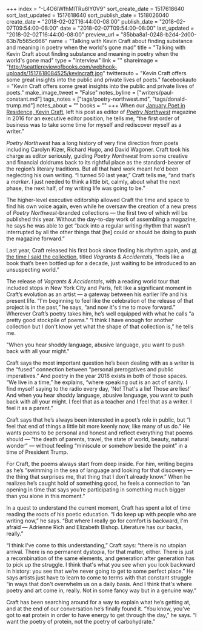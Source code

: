 +++
index = "-L4O6lWfhMlTRu6lY0V9"
sort_create_date = 1517618640
sort_last_updated = 1517618640
sort_publish_date = 1518026040
create_date = "2018-02-02T16:44:00-08:00"
publish_date = "2018-02-07T09:54:00-08:00"
date = "2018-02-07T09:54:00-08:00"
last_updated = "2018-02-02T16:44:00-08:00"
preview_url = "85bba8a1-0248-b2d4-2d00-63b7b565c666"
name = "Talking with Kevin Craft about finding substance and meaning in poetry when the world's gone mad"
title = "Talking with Kevin Craft about finding substance and meaning in poetry when the world's gone mad"
type = "Interview"
link = ""
shareimage = "http://seattlereviewofbooks.com/webhook-uploads/1517618084525/kevincraft.jpg"
twitterauto = "Kevin Craft offers some great insights into the public and private lives of poets."
facebookauto = "Kevin Craft offers some great insights into the public and private lives of poets."
make_image_tweet = "False"
notes_byline = ["writers/paul-constant.md"]
tags_notes = ["tags/poetry-northwest.md", "tags/donald-trump.md"]
notes_about = ""
books = ""
+++
When our [January Poet in Residence, Kevin Craft](http://www.seattlereviewofbooks.com/writers/kevin-craft/), left his post as editor of [*Poetry Northwest*](https://www.poetrynw.org/) magazine in 2016 for an executive editor position, he tells me, “the first order of business was to take some time for myself and rediscover myself as a writer.” 

*Poetry Northwest* has a long history of very fine direction from poets including Carolyn Kizer, Richard Hugo, and David Wagoner. Craft took his charge as editor seriously, guiding *Poetry Northwest* from some creative and financial doldrums back to its rightful place as the standard-bearer of the region’s literary traditions. But all that hard work meant he’d been neglecting his own writing. “I turned 50 last year,” Craft tells me, “and that’s a *marker*. I just needed to think a little bit, calmly, about what the next phase, the next half, of my writing life was going to be.”

The higher-level executive editorship allowed Craft the time and space to find his own voice again, even while he oversaw the creation of a new press of *Poetry Northwest*-branded collections — the first two of which will be published this year. Without the day-to-day work of assembling a magazine, he says he was able to get “back into a regular writing rhythm that wasn't interrupted by all the other things that [he] could or should be doing to push the magazine forward.”

Last year, Craft released his first book since finding his rhythm again, and [at the time I said the collection](http://www.seattlereviewofbooks.com/notes/2017/03/08/literary-event-of-the-week-kevin-craft-at-open-books/), titled *Vagrants & Accidentals*, “feels like a book that’s been bottled up for a decade, just waiting to be introduced to an unsuspecting world.” 

The release of *Vagrants & Accidentals*, with a reading world tour that included stops in New York City and Paris, felt like a significant moment in Craft’s evolution as an artist — a gateway between his earlier life and his present life. “I'm beginning to feel like the celebration of the release of that project is in the past,” he says, “and now it's time to move forward.” Wherever Craft’s poetry takes him, he’s well equipped with what he calls “a pretty good stockpile of poems.” “I think I have enough for another collection but I don't know yet what the shape of that collection is,” he tells me.

<p class="pull-quote">"When you hear shoddy language, abusive language, you want to push back with all your might."</p>

Craft says the most important question he’s been dealing with as a writer is the “fused” connection between “personal prerogatives and public imperatives.” And poetry in the year 2018 exists in both of those spaces. “We live in a time,” he explains, “where speaking out is an act of sanity. I find myself saying to the radio every day, ‘No! That's a lie! Those are lies!’ And when you hear shoddy language, abusive language, you want to push back with all your might. I feel that as a teacher and I feel that as a writer. I feel it as a parent.”

Craft says that he’s always been interested in a poet’s role in public, but “I feel that end of things a little bit more keenly now, like many of us do.” He wants poems to be personal and honest and reflect everything that poems should — “the death of parents, travel, the state of world, beauty, natural wonder” — without feeling “miniscule or somehow beside the point” in a time of President Trump. 

For Craft, the poems always start from deep inside. For him, writing begins as he’s “swimming in the sea of language and looking for that discovery — the thing that surprises me, that thing that I don't already know.” When he realizes he’s caught hold of something good, he feels a connection to “an opening in time that says you’re participating in something much bigger than you alone in this moment.”

In a quest to understand the current moment, Craft has spent a lot of time reading the roots of his poetic education.  “I do keep up with people who are writing now,” he says. “But where I really go for comfort is backward, I'm afraid — Adrienne Rich and Elizabeth Bishop. Literature has our backs, really.”

“I think I've come to this understanding,” Craft says: “there is no utopian arrival. There is no permanent dystopia, for that matter, either. There is just a recombination of the same elements, and generation after generation has to pick up the struggle. I think that's what you see when you look backward in history: you see that we’re never going to get to some perfect place.” He says artists just have to learn to come to terms with that constant struggle “in ways that don't overwhelm us on a daily basis. And I think that's where poetry and art come in, really. Not in some fancy way but in a genuine way.” 

Craft has been searching around for a way to explain what he’s getting at, and at the end of our conversation he’s finally found it. “You know, you’ve got to eat protein in order to have energy to get through the day,” he says. “I want the poetry of protein, not the poetry of carbohydrate.”

